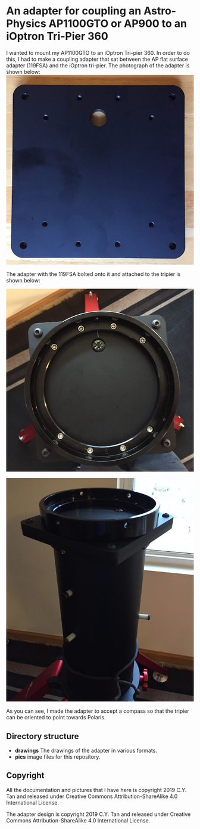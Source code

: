 # An adapter for coupling an Astro-Physics AP1100GTO or AP900 to an  iOptron Tri-Pier 360

I wanted to mount my AP1100GTO to an iOptron Tri-pier 360. In order to
do this, I had to make a coupling adapter that sat between the AP
flat surface adapter (119FSA) and the iOptron tri-pier. The photograph
of the adapter is shown below:
![adapter](https://github.com/cytan299/tripier360_to_119FSA_adapter/blob/master/pics/IMG_0915.jpeg)

The adapter with the 119FSA bolted onto it and attached to the tripier
is shown below:

![adapter_119FSA](https://github.com/cytan299/tripier360_to_119FSA_adapter/blob/master/pics/IMG_0923.jpeg)

![adapter_119FSA_tripier](https://github.com/cytan299/tripier360_to_119FSA_adapter/blob/master/pics/IMG_0925.jpeg)

As you can see, I made the adapter to accept a compass so that the tripier can be
oriented to point towards Polaris. 

## Directory structure

* **drawings** The drawings of the adapter in various formats.
* **pics** image files for this repository.

## Copyright

All the documentation and pictures that I have here is
copyright 2019 C.Y. Tan and released under Creative Commons
Attribution-ShareAlike 4.0 International License.

The adapter design is copyright 2019 C.Y. Tan and released under
Creative Commons Attribution-ShareAlike 4.0 International License.





